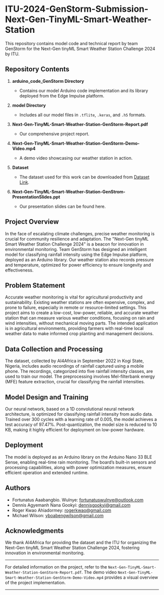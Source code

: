# ITU-2024-GenStorm-Submission-Next-Gen-TinyML-Smart-Weather-Station

This repository contains model code and technical report by team GenStorm for the Next-Gen tinyML Smart Weather Station Challenge 2024 by ITU.

## Repository Contents

1. **arduino_code_GenStorm Directory**
    - Contains our model Arduino code implementation and its library deployed from the Edge Impulse platform.

2. **model Directory**
    - Includes all our model files in `.tflite`, `.keras`, and `.h5` formats.

3. **Next-Gen-TinyML-Smart-Weather-Station-GenStorm-Report.pdf**
    - Our comprehensive project report.

4. **Next-Gen-TinyML-Smart-Weather-Station-GenStorm-Demo-Video.mp4**
    - A demo video showcasing our weather station in action.

5. **Dataset**
    - The dataset used for this work can be downloaded from [Dataset Link](https://drive.google.com/drive/folders/1cb6_lLHbga0Q5yfVWKS1eW84Z06jm6tx).

6. **Next-Gen-TinyML-Smart-Weather-Station-GenStrom-PresentationSlides.ppt**
    - Our presentation slides can be found here.


## Project Overview

In the face of escalating climate challenges, precise weather monitoring is crucial for community resilience and adaptation. The "Next-Gen tinyML Smart Weather Station Challenge 2024" is a beacon for innovation in environmental monitoring. Team GenStorm has designed an intelligent model for classifying rainfall intensity using the Edge Impulse platform, deployed as an Arduino library. Our weather station also records pressure and temperature, optimized for power efficiency to ensure longevity and effectiveness.

## Problem Statement

Accurate weather monitoring is vital for agricultural productivity and sustainability. Existing weather stations are often expensive, complex, and prone to failure, especially in remote or resource-limited settings. This project aims to create a low-cost, low-power, reliable, and accurate weather station that can measure various weather conditions, focusing on rain and wind intensities, without mechanical moving parts. The intended application is in agricultural environments, providing farmers with real-time local weather data to make informed crop planting and management decisions.

## Data Collection and Processing

The dataset, collected by AI4Africa in September 2022 in Kogi State, Nigeria, includes audio recordings of rainfall captured using a mobile phone. The recordings, categorized into five rainfall intensity classes, are used to train our model. The preprocessing involves Mel-filterbank energy (MFE) feature extraction, crucial for classifying the rainfall intensities.

## Model Design and Training

Our neural network, based on a 1D convolutional neural network architecture, is optimized for classifying rainfall intensity from audio data. Trained over 300 cycles with a learning rate of 0.005, the model achieves a test accuracy of 97.47%. Post-quantization, the model size is reduced to 10 KB, making it highly efficient for deployment on low-power hardware.

## Deployment

The model is deployed as an Arduino library on the Arduino Nano 33 BLE Sense, enabling real-time rain monitoring. The board’s built-in sensors and processing capabilities, along with power optimization measures, ensure efficient operation and extended runtime.

## Authors

- Fortunatus Aaabangbio. Wulnye: [fortunatuswulnye@outlook.com](mailto:fortunatuswulnye@outlook.com)
- Dennis Agyemanh Nana Gookyi: [dennisgookyi@gmail.com](mailto:dennisgookyi@gmail.com)
- Roger Kwao Ahiadormey: [rogerkwao@gmail.com](mailto:rogerkwao@gmail.com)
- Michael Wilson: [yboabengwilson@gmail.com](mailto:yboabengwilson@gmail.com)

## Acknowledgments

We thank AI4Africa for providing the dataset and the ITU for organizing the Next-Gen tinyML Smart Weather Station Challenge 2024, fostering innovation in environmental monitoring.

---

For detailed information on the project, refer to the `Next-Gen-TinyML-Smart-Weather-Station-GenStorm-Report.pdf`. The demo video `Next-Gen-TinyML-Smart-Weather-Station-GenStorm-Demo-Video.mp4` provides a visual overview of the project implementation.

---
